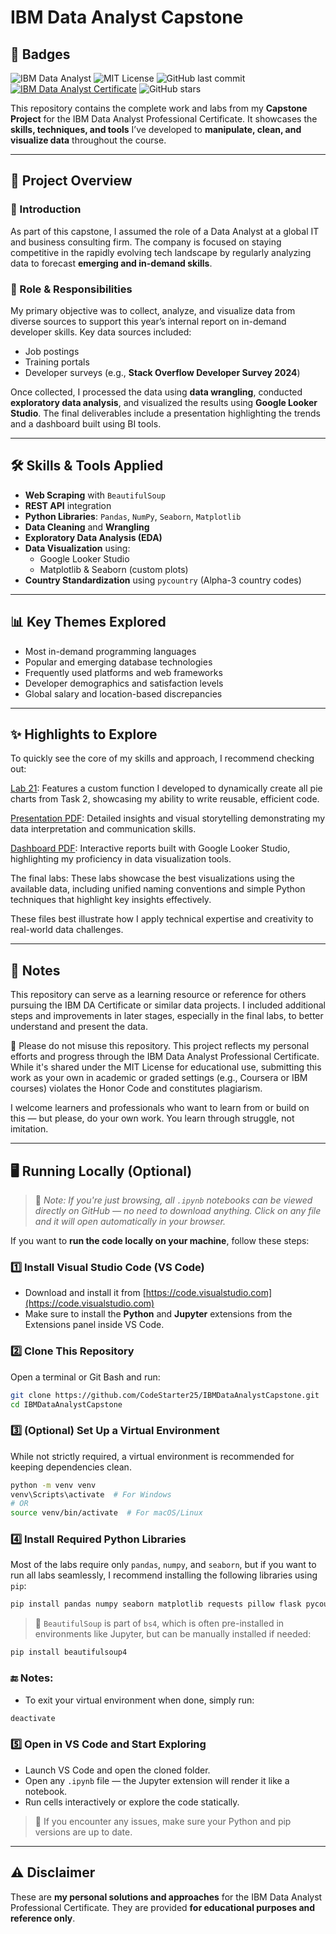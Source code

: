 # IBM Data Analyst Capstone

## 📛 Badges
<!-- badges: start -->
![IBM Data Analyst](https://img.shields.io/badge/IBM%20Data%20Analyst-Certified-blue.svg)
![MIT License](https://img.shields.io/badge/License-MIT-green.svg)
![GitHub last commit](https://img.shields.io/github/last-commit/CodeStarter25/IBMDataAnalystCapstone)
[![IBM Data Analyst Certificate](https://img.shields.io/badge/Certificate-IBM%20DA-blue)](https://coursera.org/share/99809bb766f6702aa7a0d11362b8c1cb)
![GitHub stars](https://img.shields.io/github/stars/CodeStarter25/IBMDataAnalystCapstone?style=social)

<!-- badges: end -->



This repository contains the complete work and labs from my **Capstone Project** for the IBM Data Analyst Professional Certificate. It showcases the **skills, techniques, and tools** I’ve developed to **manipulate, clean, and visualize data** throughout the course.

---

## 📌 Project Overview


### 🔹 Introduction

As part of this capstone, I assumed the role of a Data Analyst at a global IT and business consulting firm. The company is focused on staying competitive in the rapidly evolving tech landscape by regularly analyzing data to forecast **emerging and in-demand skills**.


### 🔹 Role & Responsibilities

My primary objective was to collect, analyze, and visualize data from diverse sources to support this year’s internal report on in-demand developer skills. Key data sources included:

* Job postings
* Training portals
* Developer surveys (e.g., **Stack Overflow Developer Survey 2024**)

Once collected, I processed the data using **data wrangling**, conducted **exploratory data analysis**, and visualized the results using **Google Looker Studio**. The final deliverables include a presentation highlighting the trends and a dashboard built using BI tools.

---

## 🛠️ Skills & Tools Applied

* **Web Scraping** with `BeautifulSoup`
* **REST API** integration
* **Python Libraries**: `Pandas`, `NumPy`, `Seaborn`, `Matplotlib`
* **Data Cleaning** and **Wrangling**
* **Exploratory Data Analysis (EDA)**
* **Data Visualization** using:
  * Google Looker Studio
  * Matplotlib & Seaborn (custom plots)
* **Country Standardization** using `pycountry` (Alpha-3 country codes)

---

## 📊 Key Themes Explored

* Most in-demand programming languages
* Popular and emerging database technologies
* Frequently used platforms and web frameworks
* Developer demographics and satisfaction levels
* Global salary and location-based discrepancies

---

## ✨ Highlights to Explore

To quickly see the core of my skills and approach, I recommend checking out:

[Lab 21](https://github.com/CodeStarter25/IBMDataAnalystCapstone/blob/main/Lab_21_Pie_Charts.ipynb): Features a custom function I developed to dynamically create all pie charts from Task 2, showcasing my ability to write reusable, efficient code.

[Presentation PDF](https://github.com/CodeStarter25/IBMDataAnalystCapstone/blob/main/IBM_DA_Capstone_Presentation.pdf): Detailed insights and visual storytelling demonstrating my data interpretation and communication skills.

[Dashboard PDF](https://github.com/CodeStarter25/IBMDataAnalystCapstone/blob/main/IBM_Capstone_DashBoard.pdf): Interactive reports built with Google Looker Studio, highlighting my proficiency in data visualization tools.

The final labs: These labs showcase the best visualizations using the available data, including unified naming conventions and simple Python techniques that highlight key insights effectively. 

These files best illustrate how I apply technical expertise and creativity to real-world data challenges.

---
## 💬 Notes

This repository can serve as a learning resource or reference for others pursuing the IBM DA Certificate or similar data projects. I included additional steps and improvements in later stages, especially in the final labs, to better understand and present the data.

🚫 Please do not misuse this repository.
This project reflects my personal efforts and progress through the IBM Data Analyst Professional Certificate.
While it's shared under the MIT License for educational use, submitting this work as your own in academic or graded settings (e.g., Coursera or IBM courses) violates the Honor Code and constitutes plagiarism.

I welcome learners and professionals who want to learn from or build on this — but please, do your own work.
You learn through struggle, not imitation.

---

## 🖥️ Running Locally (Optional)

> 🔹 *Note: If you're just browsing, all `.ipynb` notebooks can be viewed directly on GitHub — no need to download anything. Click on any file and it will open automatically in your browser.*

If you want to **run the code locally on your machine**, follow these steps:

### 1️⃣ Install Visual Studio Code (VS Code)

* Download and install it from [https://code.visualstudio.com](https://code.visualstudio.com)
* Make sure to install the **Python** and **Jupyter** extensions from the Extensions panel inside VS Code.

### 2️⃣ Clone This Repository

Open a terminal or Git Bash and run:

```bash
git clone https://github.com/CodeStarter25/IBMDataAnalystCapstone.git
cd IBMDataAnalystCapstone
```

### 3️⃣ (Optional) Set Up a Virtual Environment

While not strictly required, a virtual environment is recommended for keeping dependencies clean.

```bash
python -m venv venv
venv\Scripts\activate  # For Windows
# OR
source venv/bin/activate  # For macOS/Linux
```


### 4️⃣ Install Required Python Libraries

Most of the labs require only `pandas`, `numpy`, and `seaborn`, but if you want to run all labs seamlessly, I recommend installing the following libraries using `pip`:

```bash
pip install pandas numpy seaborn matplotlib requests pillow flask pycountry openpyxl
```

> 🔸 `BeautifulSoup` is part of `bs4`, which is often pre-installed in environments like Jupyter, but can be manually installed if needed:

```bash
pip install beautifulsoup4
```

### 🔚 Notes:

* To exit your virtual environment when done, simply run:

```bash
deactivate
```

### 5️⃣ Open in VS Code and Start Exploring

* Launch VS Code and open the cloned folder.
* Open any `.ipynb` file — the Jupyter extension will render it like a notebook.
* Run cells interactively or explore the code statically.


> 🔸 If you encounter any issues, make sure your Python and pip versions are up to date.

---

## ⚠️ Disclaimer

These are **my personal solutions and approaches** for the IBM Data Analyst Professional Certificate.
They are provided **for educational purposes and reference only**.

